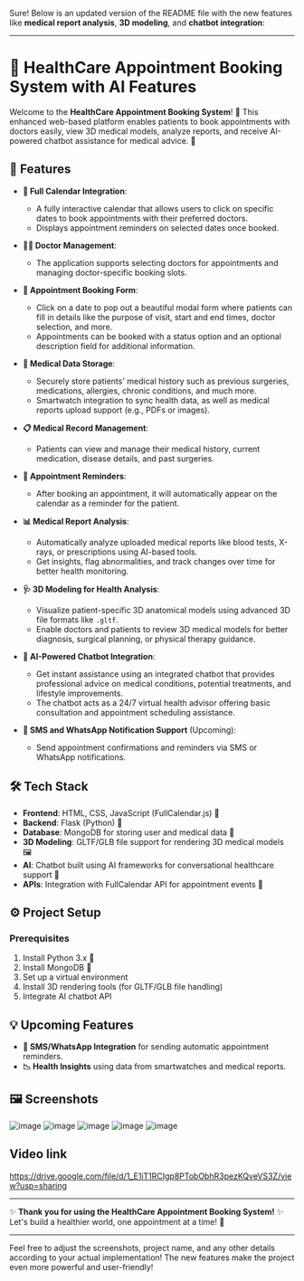 Sure! Below is an updated version of the README file with the new features like **medical report analysis**, **3D modeling**, and **chatbot integration**:

---

# 🏥 HealthCare Appointment Booking System with AI Features

Welcome to the **HealthCare Appointment Booking System**! 🚀 This enhanced web-based platform enables patients to book appointments with doctors easily, view 3D medical models, analyze reports, and receive AI-powered chatbot assistance for medical advice. 🎯

## 🌟 Features

- **📅 Full Calendar Integration**: 
  - A fully interactive calendar that allows users to click on specific dates to book appointments with their preferred doctors.
  - Displays appointment reminders on selected dates once booked.

- **👨‍⚕️ Doctor Management**:
  - The application supports selecting doctors for appointments and managing doctor-specific booking slots.

- **📝 Appointment Booking Form**:
  - Click on a date to pop out a beautiful modal form where patients can fill in details like the purpose of visit, start and end times, doctor selection, and more.
  - Appointments can be booked with a status option and an optional description field for additional information.

- **💾 Medical Data Storage**:
  - Securely store patients' medical history such as previous surgeries, medications, allergies, chronic conditions, and much more.
  - Smartwatch integration to sync health data, as well as medical reports upload support (e.g., PDFs or images).

- **📋 Medical Record Management**:
  - Patients can view and manage their medical history, current medication, disease details, and past surgeries.

- **🔔 Appointment Reminders**:
  - After booking an appointment, it will automatically appear on the calendar as a reminder for the patient.

- **📊 Medical Report Analysis**:
  - Automatically analyze uploaded medical reports like blood tests, X-rays, or prescriptions using AI-based tools.
  - Get insights, flag abnormalities, and track changes over time for better health monitoring.

- **🩺 3D Modeling for Health Analysis**:
  - Visualize patient-specific 3D anatomical models using advanced 3D file formats like `.gltf`.
  - Enable doctors and patients to review 3D medical models for better diagnosis, surgical planning, or physical therapy guidance.

- **🤖 AI-Powered Chatbot Integration**:
  - Get instant assistance using an integrated chatbot that provides professional advice on medical conditions, potential treatments, and lifestyle improvements.
  - The chatbot acts as a 24/7 virtual health advisor offering basic consultation and appointment scheduling assistance.

- **📧 SMS and WhatsApp Notification Support** (Upcoming):
  - Send appointment confirmations and reminders via SMS or WhatsApp notifications.

## 🛠️ Tech Stack

- **Frontend**: HTML, CSS, JavaScript (FullCalendar.js) 📜
- **Backend**: Flask (Python) 🐍
- **Database**: MongoDB for storing user and medical data 📂
- **3D Modeling**: GLTF/GLB file support for rendering 3D medical models 🖼️
- **AI**: Chatbot built using AI frameworks for conversational healthcare support 🤖
- **APIs**: Integration with FullCalendar API for appointment events 🔗

## ⚙️ Project Setup

### Prerequisites

1. Install Python 3.x 🐍
2. Install MongoDB 💾
3. Set up a virtual environment
4. Install 3D rendering tools (for GLTF/GLB file handling)
5. Integrate AI chatbot API

## 💡 Upcoming Features

- **📲 SMS/WhatsApp Integration** for sending automatic appointment reminders.
- **📉 Health Insights** using data from smartwatches and medical reports.

## 🖼️ Screenshots
![image](https://github.com/user-attachments/assets/8b2ce1fa-83b2-4971-8d31-6b3f99bcea6b)
![image](https://github.com/user-attachments/assets/8ed300ef-a182-4ba1-9e37-8158f30fec69)
![image](https://github.com/user-attachments/assets/9a95000b-f603-4b01-a995-9b9f8a504b03)
![image](https://github.com/user-attachments/assets/11b594e9-1d81-400e-951b-e961d0a2cdb4)
![image](https://github.com/user-attachments/assets/3012e763-b3dc-4874-bec9-e3a1c6064993)



## Video link
https://drive.google.com/file/d/1_E1iT1RCIgp8PTobObhR3pezKQveVS3Z/view?usp=sharing



---

✨ **Thank you for using the HealthCare Appointment Booking System!** ✨  
Let's build a healthier world, one appointment at a time! 💙

---

Feel free to adjust the screenshots, project name, and any other details according to your actual implementation! The new features make the project even more powerful and user-friendly!
